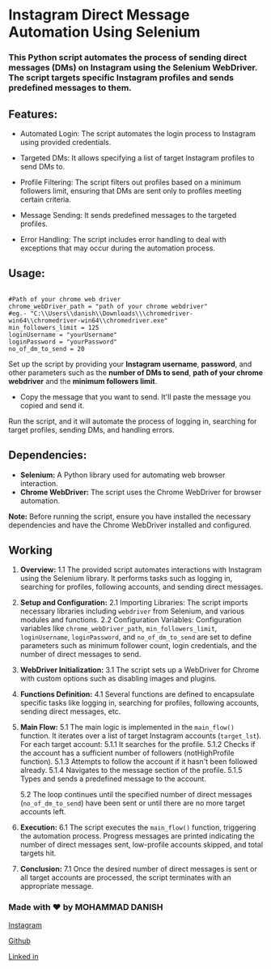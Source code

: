 
# Instagram Direct Message Automation Using Selenium

### This Python script automates the process of sending direct messages (DMs) on Instagram using the Selenium WebDriver. The script targets specific Instagram profiles and sends predefined messages to them.

## Features:

- <p>Automated Login: The script automates the login process to Instagram using provided credentials.</p>
- <p>Targeted DMs: It allows specifying a list of target Instagram profiles to send DMs to.</p>
- <p>Profile Filtering: The script filters out profiles based on a minimum followers limit, ensuring that DMs are sent only to profiles meeting certain criteria.</p>
- <p>Message Sending: It sends predefined messages to the targeted profiles.</p>
- <p>Error Handling: The script includes error handling to deal with exceptions that may occur during the automation process.</p>

## Usage:

```

#Path of your chrome web driver
chrome_webDriver_path = "path of your chrome webdriver"
#eg.- "C:\\Users\\danish\\Downloads\\\chromedriver-win64\\chromedriver-win64\\chromedriver.exe"
min_followers_limit = 125
loginUsername = "yourUsername"
loginPassword = "yourPassword"
no_of_dm_to_send = 20
```

Set up the script by providing your <strong>Instagram username</strong>, <strong>password</strong>, and other parameters such as the <strong>number of DMs to send</strong>, <strong>path of your chrome webdriver</strong> and the <strong>minimum followers limit</strong>.

- Copy the message that you want to send. It'll paste the message you copied and send it.
  
Run the script, and it will automate the process of logging in, searching for target profiles, sending DMs, and handling errors.

## Dependencies:

- <strong>Selenium:</strong> A Python library used for automating web browser interaction.
- <strong>Chrome WebDriver:</strong> The script uses the Chrome WebDriver for browser automation.

<strong>Note:</strong> Before running the script, ensure you have installed the necessary dependencies and have the Chrome WebDriver installed and configured.

## Working
1. **Overview:**
   1.1 The provided script automates interactions with Instagram using the Selenium library. It performs tasks such as logging in, searching for profiles, following accounts, and sending direct messages.

2. **Setup and Configuration:**
   2.1 Importing Libraries: The script imports necessary libraries including `webdriver` from Selenium, and various modules and functions.
   2.2 Configuration Variables: Configuration variables like `chrome_webDriver_path`,  `min_followers_limit`, `loginUsername`, `loginPassword`, and `no_of_dm_to_send` are set to define parameters such as minimum follower count, login credentials, and the number of direct messages to send.

3. **WebDriver Initialization:**
   3.1 The script sets up a WebDriver for Chrome with custom options such as disabling images and plugins.

4. **Functions Definition:**
   4.1 Several functions are defined to encapsulate specific tasks like logging in, searching for profiles, following accounts, sending direct messages, etc.

5. **Main Flow:**
   5.1 The main logic is implemented in the `main_flow()` function. It iterates over a list of target Instagram accounts (`target_lst`). For each target account:
       5.1.1 It searches for the profile.
       5.1.2 Checks if the account has a sufficient number of followers (notHighProfile function).
       5.1.3 Attempts to follow the account if it hasn't been followed already.
       5.1.4 Navigates to the message section of the profile.
       5.1.5 Types and sends a predefined message to the account.
   
   5.2 The loop continues until the specified number of direct messages (`no_of_dm_to_send`) have been sent or until there are no more target accounts left.

6. **Execution:**
   6.1 The script executes the `main_flow()` function, triggering the automation process. Progress messages are printed indicating the number of direct messages sent, low-profile accounts skipped, and total targets hit.

7. **Conclusion:**
   7.1 Once the desired number of direct messages is sent or all target accounts are processed, the script terminates with an appropriate message.

### Made with ❤️ by <strong>MOHAMMAD DANISH</strong>

[Instagram](https://instagram.com/_itz_danish_ "Author's Instagram")

[Github](https://github.com/itz-danish "Author's Github")

[Linked in](https://www.linkedin.com/in/mohammad-danish-76570a24a?utm_source=share&utm_campaign=share_via&utm_content=profile&utm_medium=android_app "Author's Linkedin")